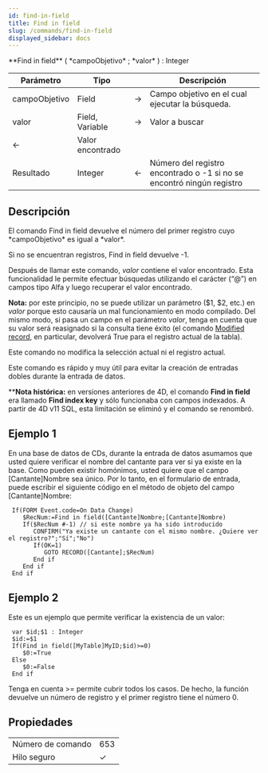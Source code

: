 ```yaml
---
id: find-in-field
title: Find in field
slug: /commands/find-in-field
displayed_sidebar: docs
---
```


<!--REF #_command_.Find in field.Syntax-->**Find in field** ( *campoObjetivo* ; *valor* ) : Integer<!-- END REF-->
<!--REF #_command_.Find in field.Params-->
| Parámetro | Tipo |  | Descripción |
| --- | --- | --- | --- |
| campoObjetivo | Field | &#8594;  | Campo objetivo en el cual ejecutar la búsqueda. |
| valor | Field, Variable | &#8594;  | Valor a buscar |
| &#8592; | Valor encontrado |
| Resultado | Integer | &#8592; | Número del registro encontrado o -1 si no se encontró ningún registro |

<!-- END REF-->

## Descripción 

<!--REF #_command_.Find in field.Summary-->El comando Find in field devuelve el número del primer registro cuyo *campoObjetivo* es igual a *valor*.<!-- END REF-->  
Si no se encuentran registros, Find in field devuelve -1\. 

Después de llamar este comando, *valor* contiene el valor encontrado. Esta funcionalidad le permite efectuar búsquedas utilizando el carácter (“@”) en campos tipo Alfa y luego recuperar el valor encontrado. 

**Nota:** por este principio, no se puede utilizar un parámetro ($1, $2, etc.) en *valor* porque esto causaría un mal funcionamiento en modo compilado. Del mismo modo, si pasa un campo en el parámetro *valor*, tenga en cuenta que su valor será reasignado si la consulta tiene éxito (el comando [Modified record](modified-record.md), en particular, devolverá True para el registro actual de la tabla).

Este comando no modifica la selección actual ni el registro actual.  

Este comando es rápido y muy útil para evitar la creación de entradas dobles durante la entrada de datos. 

****Nota histórica:** en versiones anteriores de 4D, el comando **Find in field** era llamado **Find index key** y sólo funcionaba con campos indexados. A partir de 4D v11 SQL, esta limitación se eliminó y el comando se renombró.

## Ejemplo 1 

En una base de datos de CDs, durante la entrada de datos asumamos que usted quiere verificar el nombre del cantante para ver si ya existe en la base. Como pueden existir homónimos, usted quiere que el campo \[Cantante\]Nombre sea único. Por lo tanto, en el formulario de entrada, puede escribir el siguiente código en el método de objeto del campo \[Cantante\]Nombre:

```4d
 If(FORM Event.code=On Data Change)
    $RecNum:=Find in field([Cantante]Nombre;[Cantante]Nombre)
    If($RecNum #-1) // si este nombre ya ha sido introducido
       CONFIRM("Ya existe un cantante con el mismo nombre. ¿Quiere ver el registro?";"Sí";"No")
       If(OK=1)
          GOTO RECORD([Cantante];$RecNum)
       End if
    End if
 End if
```

## Ejemplo 2 

Este es un ejemplo que permite verificar la existencia de un valor:

```4d
 var $id;$1 : Integer
 $id:=$1
 If(Find in field([MyTable]MyID;$id)>=0)
    $0:=True
 Else
    $0:=False
 End if
```

Tenga en cuenta >= permite cubrir todos los casos. De hecho, la función devuelve un número de registro y el primer registro tiene el número 0.


## Propiedades

|  |  |
| --- | --- |
| Número de comando | 653 |
| Hilo seguro | &check; |



